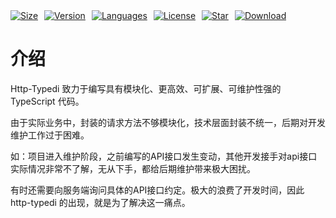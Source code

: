<div style="display:flex;gap: 10px;margin-bottom: 30px">
  <a href='https://www.npmjs.com/package/http-typedi' target='_blank'>
    <img src="https://img.shields.io/bundlephobia/minzip/http-typedi/latest" alt="Size" />
  </a>
  <a href="https://www.npmjs.com/package/http-typedi">
    <img src="https://img.shields.io/npm/v/http-typedi" alt="Version" />
  </a>
  <a href='https://www.npmjs.com/package/http-typedi'>
    <img src='https://img.shields.io/github/languages/top/fkc-alt/http-typedi' alt='Languages' />
  </a>
  <a href='https://www.npmjs.com/package/http-typedi' target='_blank'>
    <img src='https://img.shields.io/npm/l/http-typedi' alt='License' />
  </a>
  <a href='https://github.com/fkc-alt/http-typedi' target='_blank'>
    <img src='https://img.shields.io/github/stars/fkc-alt' alt='Star' />
  </a>
  <a href='https://www.npmjs.com/package/http-typedi' target='_blank'>
    <img src='https://img.shields.io/npm/dm/http-typedi' alt='Download' />
  </a>
</div>

# 介绍

Http-Typedi 致力于编写具有模块化、更高效、可扩展、可维护性强的 TypeScript 代码。

由于实际业务中，封装的请求方法不够模块化，技术层面封装不统一，后期对开发维护工作过于困难。 

如：项目进入维护阶段，之前编写的API接口发生变动，其他开发接手对api接口实际情况非常不了解，无从下手，都给后期维护带来极大困扰。

有时还需要向服务端询问具体的API接口约定。极大的浪费了开发时间，因此 http-typedi 的出现，就是为了解决这一痛点。
